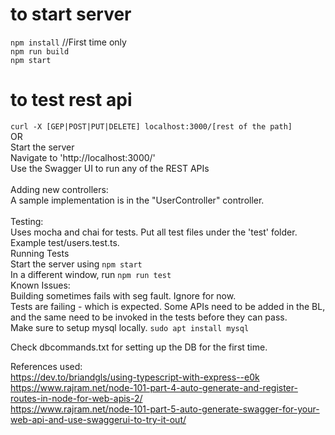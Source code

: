 # to start server
`npm install` //First time only <br>
`npm run build` <br>
`npm start` <br>

# to test rest api

`curl -X [GEP|POST|PUT|DELETE] localhost:3000/[rest of the path]`
<br>
OR
<br>
Start the server<br>
Navigate to 'http://localhost:3000/'<br>
Use the Swagger UI to run any of the REST APIs<br>
<br>
Adding new controllers:<br>
A sample implementation is in the "UserController" controller.<br>
<br>
Testing:
<br>
Uses mocha and chai for tests. Put all test files under the 'test' folder. Example test/users.test.ts. <br>
Running Tests <br>
Start the server using `npm start`<br>
In a different window, run `npm run test`
<br>
Known Issues:<br>
Building sometimes fails with seg fault. Ignore for now. <br>
Tests are failing - which is expected. Some APIs need to be added in the BL, and the same need to be invoked in the tests before they can pass.<br>
Make sure to setup mysql locally. 
`sudo apt install mysql`<br>

Check dbcommands.txt for setting up the DB for the first time.<br>

References used:<br>
https://dev.to/briandgls/using-typescript-with-express--e0k<br>
https://www.rajram.net/node-101-part-4-auto-generate-and-register-routes-in-node-for-web-apis-2/<br>
https://www.rajram.net/node-101-part-5-auto-generate-swagger-for-your-web-api-and-use-swaggerui-to-try-it-out/<br>
